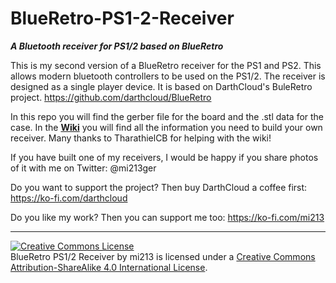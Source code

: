 # BlueRetro-PS1-2-Receiver
***A Bluetooth receiver for PS1/2 based on BlueRetro***

This is my second version of a BlueRetro receiver for the PS1 and PS2.
This allows modern bluetooth controllers to be used on the PS1/2. The receiver is designed as a single player device. It is based on DarthCloud's BuleRetro project.
https://github.com/darthcloud/BlueRetro

In this repo you will find the gerber file for the board and the .stl data for the case. In the [**Wiki**](https://github.com/Micha213/BlueRetro-PS1-2-Receiver/wiki) you will find all the information you need to build your own receiver.
Many thanks to TharathielCB for helping with the wiki!

If you have built one of my receivers, I would be happy if you share photos of it with me on Twitter: @mi213ger

Do you want to support the project? Then buy DarthCloud a coffee first: https://ko-fi.com/darthcloud

Do you like my work? Then you can support me too: https://ko-fi.com/mi213

***


<a rel="license" href="http://creativecommons.org/licenses/by-sa/4.0/"><img alt="Creative Commons License" style="border-width:0" src="https://i.creativecommons.org/l/by-sa/4.0/88x31.png" /></a><br />BlueRetro PS1/2 Receiver by mi213 is licensed under a <a rel="license" href="http://creativecommons.org/licenses/by-sa/4.0/">Creative Commons Attribution-ShareAlike 4.0 International License</a>.
